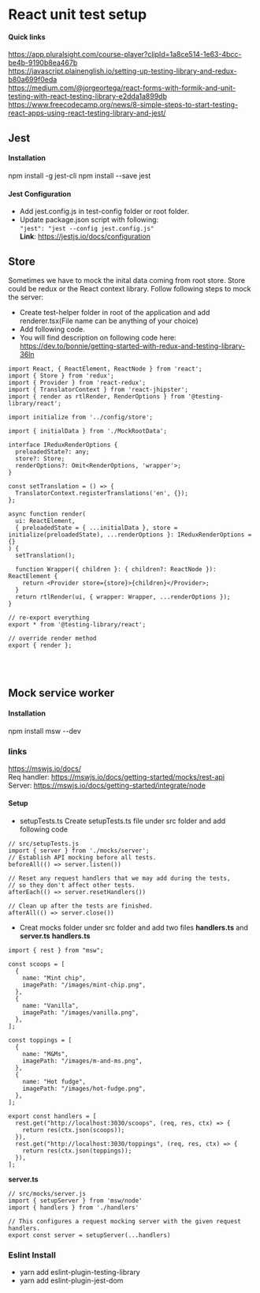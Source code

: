 # React unit test setup

#### Quick links
https://app.pluralsight.com/course-player?clipId=1a8ce514-1e63-4bcc-be4b-9190b8ea467b<br />
https://javascript.plainenglish.io/setting-up-testing-library-and-redux-b80a699f0eda<br />
https://medium.com/@jorgeortega/react-forms-with-formik-and-unit-testing-with-react-testing-library-e2dda1a899db<br />
https://www.freecodecamp.org/news/8-simple-steps-to-start-testing-react-apps-using-react-testing-library-and-jest/<br />

## Jest

#### Installation
npm install -g jest-cli
npm install --save jest
<br />

#### Jest Configuration
- Add jest.config.js in test-config folder or root folder.<br />
- Update package.json script with following:<br />
`"jest": "jest --config jest.config.js"`<br />
**Link**: https://jestjs.io/docs/configuration<br />


## Store
Sometimes we have to mock the inital data coming from root store. Store could be redux or the React context library. Follow following steps to mock the server:
- Create test-helper folder in root of the application and add renderer.tsx(File name can be anything of your choice)
- Add following code.
- You will find description on following code here: https://dev.to/bonnie/getting-started-with-redux-and-testing-library-36ln

```
import React, { ReactElement, ReactNode } from 'react';
import { Store } from 'redux';
import { Provider } from 'react-redux';
import { TranslatorContext } from 'react-jhipster';
import { render as rtlRender, RenderOptions } from '@testing-library/react';

import initialize from '../config/store';

import { initialData } from './MockRootData';

interface IReduxRenderOptions {
  preloadedState?: any;
  store?: Store;
  renderOptions?: Omit<RenderOptions, 'wrapper'>;
}

const setTranslation = () => {
  TranslatorContext.registerTranslations('en', {});
};

async function render(
  ui: ReactElement,
  { preloadedState = { ...initialData }, store = initialize(preloadedState), ...renderOptions }: IReduxRenderOptions = {}
) {
  setTranslation();

  function Wrapper({ children }: { children?: ReactNode }): ReactElement {
    return <Provider store={store}>{children}</Provider>;
  }
  return rtlRender(ui, { wrapper: Wrapper, ...renderOptions });
}

// re-export everything
export * from '@testing-library/react';

// override render method
export { render };
```
<br />
<br />

## Mock service worker

#### Installation
npm install msw --dev

### links
https://mswjs.io/docs/<br />
Req handler: https://mswjs.io/docs/getting-started/mocks/rest-api<br />
Server: https://mswjs.io/docs/getting-started/integrate/node<br />

#### Setup
- setupTests.ts
Create setupTests.ts file under src folder and add following code<br />
```
// src/setupTests.js
import { server } from './mocks/server';
// Establish API mocking before all tests.
beforeAll(() => server.listen())

// Reset any request handlers that we may add during the tests,
// so they don't affect other tests.
afterEach(() => server.resetHandlers())

// Clean up after the tests are finished.
afterAll(() => server.close())
```
- Creat mocks folder under src folder and add two files **handlers.ts** and **server.ts**
**handlers.ts**
```
import { rest } from "msw";

const scoops = [
  {
    name: "Mint chip",
    imagePath: "/images/mint-chip.png",
  },
  {
    name: "Vanilla",
    imagePath: "/images/vanilla.png",
  },
];

const toppings = [
  {
    name: "M&Ms",
    imagePath: "/images/m-and-ms.png",
  },
  {
    name: "Hot fudge",
    imagePath: "/images/hot-fudge.png",
  },
];

export const handlers = [
  rest.get("http://localhost:3030/scoops", (req, res, ctx) => {
    return res(ctx.json(scoops));
  }),
  rest.get("http://localhost:3030/toppings", (req, res, ctx) => {
    return res(ctx.json(toppings));
  }),
];

```

**server.ts**
```
// src/mocks/server.js
import { setupServer } from 'msw/node'
import { handlers } from './handlers'

// This configures a request mocking server with the given request handlers.
export const server = setupServer(...handlers)
```

### Eslint Install
- yarn add eslint-plugin-testing-library
- yarn add eslint-plugin-jest-dom
